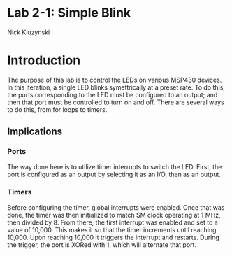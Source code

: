# Lab 2-1: Simple Blink

Nick Kluzynski

# Introduction
The purpose of this lab is to control the LEDs on various MSP430 devices. In this iteration, a single LED blinks symettrically at a preset rate. To do this, the ports corresponding to the LED must be configured to an output; and then that port must be controlled to turn on and off. There are several ways to do this, from for loops to timers.

## Implications
### Ports
The way done here is to utilize timer interrupts to switch the LED. First, the port is configured as an output by selecting it as an I/O, then as an output.

### Timers
Before configuring the timer, global interrupts were enabled. Once that was done, the timer was then initialized to match SM clock operating at 1 MHz, then divided by 8. From there, the first interrupt was enabled and set to a value of 10,000. This makes it so that the timer increments until reaching 10,000. Upon reaching 10,000 it triggers the interrupt and restarts. During the trigger, the port is XORed with 1, which will alternate that port. 
